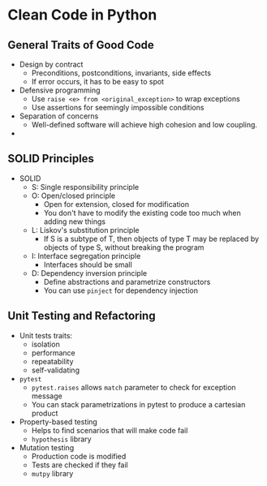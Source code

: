 # Clean Code in Python

## General Traits of Good Code
* Design by contract
  * Preconditions, postconditions, invariants, side effects
  * If error occurs, it has to be easy to spot
* Defensive programming
  * Use `raise <e> from <original_exception>` to wrap exceptions
  * Use assertions for seemingly impossible conditions 
* Separation of concerns
  * Well-defined software will achieve high cohesion and low coupling.
* 

## SOLID Principles
* SOLID
  * S: Single responsibility principle
  * O: Open/closed principle
    * Open for extension, closed for modification
    * You don't have to modify the existing code too much when adding new things
  * L: Liskov's substitution principle
    * If S is a subtype of T, then objects of type T may be replaced by objects of type S, without breaking the program
  * I: Interface segregation principle
    * Interfaces should be small
  * D: Dependency inversion principle
    * Define abstractions and parametrize constructors
    * You can use `pinject` for dependency injection

## Unit Testing and Refactoring
* Unit tests traits:
  * isolation
  * performance
  * repeatability
  * self-validating
* `pytest`
  * `pytest.raises` allows `match` parameter to check for exception message
  * You can stack parametrizations in pytest to produce a cartesian product
* Property-based testing
  * Helps to find scenarios that will make code fail
  * `hypothesis` library
* Mutation testing
  * Production code is modified
  * Tests are checked if they fail
  * `mutpy` library
